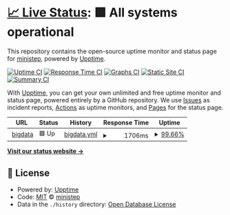# [📈 Live Status](https://demo.upptime.js.org): <!--live status--> **🟩 All systems operational**

This repository contains the open-source uptime monitor and status page for [ministep](https://demo.upptime.js.org), powered by [Upptime](https://github.com/upptime/upptime).

[![Uptime CI](https://github.com/kemistep/upptime_site/workflows/Uptime%20CI/badge.svg)](https://github.com/kemistep/upptime_site/actions?query=workflow%3A%22Uptime+CI%22)
[![Response Time CI](https://github.com/kemistep/upptime_site/workflows/Response%20Time%20CI/badge.svg)](https://github.com/kemistep/upptime_site/actions?query=workflow%3A%22Response+Time+CI%22)
[![Graphs CI](https://github.com/kemistep/upptime_site/workflows/Graphs%20CI/badge.svg)](https://github.com/kemistep/upptime_site/actions?query=workflow%3A%22Graphs+CI%22)
[![Static Site CI](https://github.com/kemistep/upptime_site/workflows/Static%20Site%20CI/badge.svg)](https://github.com/kemistep/upptime_site/actions?query=workflow%3A%22Static+Site+CI%22)
[![Summary CI](https://github.com/kemistep/upptime_site/workflows/Summary%20CI/badge.svg)](https://github.com/kemistep/upptime_site/actions?query=workflow%3A%22Summary+CI%22)

With [Upptime](https://upptime.js.org), you can get your own unlimited and free uptime monitor and status page, powered entirely by a GitHub repository. We use [Issues](https://github.com/kemistep/upptime_site/issues) as incident reports, [Actions](https://github.com/kemistep/upptime_site/actions) as uptime monitors, and [Pages](https://demo.upptime.js.org) for the status page.

<!--start: status pages-->
<!-- This summary is generated by Upptime (https://github.com/upptime/upptime) -->
<!-- Do not edit this manually, your changes will be overwritten -->
<!-- prettier-ignore -->
| URL | Status | History | Response Time | Uptime |
| --- | ------ | ------- | ------------- | ------ |
| <img alt="" src="https://icons.duckduckgo.com/ip3/bigdata.ministep.cn.ico" height="13"> [bigdata](https://bigdata.ministep.cn/) | 🟩 Up | [bigdata.yml](https://github.com/kemistep/upptime/commits/HEAD/history/bigdata.yml) | <details><summary><img alt="Response time graph" src="./graphs/bigdata/response-time-week.png" height="20"> 1706ms</summary><br><a href="https://bigdata.ministep.cn//history/bigdata"><img alt="Response time 1871" src="https://img.shields.io/endpoint?url=https%3A%2F%2Fraw.githubusercontent.com%2Fkemistep%2Fupptime%2FHEAD%2Fapi%2Fbigdata%2Fresponse-time.json"></a><br><a href="https://bigdata.ministep.cn//history/bigdata"><img alt="24-hour response time 1783" src="https://img.shields.io/endpoint?url=https%3A%2F%2Fraw.githubusercontent.com%2Fkemistep%2Fupptime%2FHEAD%2Fapi%2Fbigdata%2Fresponse-time-day.json"></a><br><a href="https://bigdata.ministep.cn//history/bigdata"><img alt="7-day response time 1706" src="https://img.shields.io/endpoint?url=https%3A%2F%2Fraw.githubusercontent.com%2Fkemistep%2Fupptime%2FHEAD%2Fapi%2Fbigdata%2Fresponse-time-week.json"></a><br><a href="https://bigdata.ministep.cn//history/bigdata"><img alt="30-day response time 2034" src="https://img.shields.io/endpoint?url=https%3A%2F%2Fraw.githubusercontent.com%2Fkemistep%2Fupptime%2FHEAD%2Fapi%2Fbigdata%2Fresponse-time-month.json"></a><br><a href="https://bigdata.ministep.cn//history/bigdata"><img alt="1-year response time 1871" src="https://img.shields.io/endpoint?url=https%3A%2F%2Fraw.githubusercontent.com%2Fkemistep%2Fupptime%2FHEAD%2Fapi%2Fbigdata%2Fresponse-time-year.json"></a></details> | <details><summary><a href="https://bigdata.ministep.cn//history/bigdata">99.66%</a></summary><a href="https://bigdata.ministep.cn//history/bigdata"><img alt="All-time uptime 99.93%" src="https://img.shields.io/endpoint?url=https%3A%2F%2Fraw.githubusercontent.com%2Fkemistep%2Fupptime%2FHEAD%2Fapi%2Fbigdata%2Fuptime.json"></a><br><a href="https://bigdata.ministep.cn//history/bigdata"><img alt="24-hour uptime 98.68%" src="https://img.shields.io/endpoint?url=https%3A%2F%2Fraw.githubusercontent.com%2Fkemistep%2Fupptime%2FHEAD%2Fapi%2Fbigdata%2Fuptime-day.json"></a><br><a href="https://bigdata.ministep.cn//history/bigdata"><img alt="7-day uptime 99.66%" src="https://img.shields.io/endpoint?url=https%3A%2F%2Fraw.githubusercontent.com%2Fkemistep%2Fupptime%2FHEAD%2Fapi%2Fbigdata%2Fuptime-week.json"></a><br><a href="https://bigdata.ministep.cn//history/bigdata"><img alt="30-day uptime 99.92%" src="https://img.shields.io/endpoint?url=https%3A%2F%2Fraw.githubusercontent.com%2Fkemistep%2Fupptime%2FHEAD%2Fapi%2Fbigdata%2Fuptime-month.json"></a><br><a href="https://bigdata.ministep.cn//history/bigdata"><img alt="1-year uptime 99.93%" src="https://img.shields.io/endpoint?url=https%3A%2F%2Fraw.githubusercontent.com%2Fkemistep%2Fupptime%2FHEAD%2Fapi%2Fbigdata%2Fuptime-year.json"></a></details>

<!--end: status pages-->

[**Visit our status website →**](https://demo.upptime.js.org)

## 📄 License

- Powered by: [Upptime](https://github.com/upptime/upptime)
- Code: [MIT](./LICENSE) © [ministep](https://demo.upptime.js.org)
- Data in the `./history` directory: [Open Database License](https://opendatacommons.org/licenses/odbl/1-0/)
